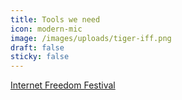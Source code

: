 ```yaml
---
title: Tools we need
icon: modern-mic
image: /images/uploads/tiger-iff.png
draft: false
sticky: false
---
```

<p class="card-text"><a href="https://platform.internetfreedomfestival.org/en/IFF2019/public/schedule/custom/1244">Internet Freedom Festival</a></p>
